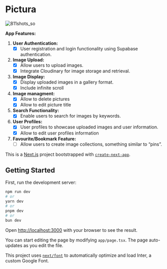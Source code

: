 # Pictura
![811shots_so](https://github.com/Huilensolis/Pictura/assets/113150193/1da56e5b-e331-45e0-ad00-a0dab3fabfb2)




**App Features:**

1. **User Authentication:**
    - [x]  User registration and login functionality using Supabase authentication.
2. **Image Upload:**
    - [x]  Allow users to upload images.
    - [x]  Integrate Cloudinary for image storage and retrieval.
3. **Image Display:**
    - [x]  Display uploaded images in a gallery format.
    - [x]  Include infinite scroll
4. **Image managment:**
    - [x] Allow to delete pictures
    - [x] Allow to edit picture title
4. **Search Functionality:**
    - [x]  Enable users to search for images by keywords.
5. **User Profiles:**
    - [x]  User profiles to showcase uploaded images and user information.
    - [x]  Allow to edit user profiles information
6. **Favourite/Bookmark Feature:**
    - [ ] Allow users to create image collections, something similar to “pins”.

This is a [Next.js](https://nextjs.org/) project bootstrapped with [`create-next-app`](https://github.com/vercel/next.js/tree/canary/packages/create-next-app).

## Getting Started

First, run the development server:

```bash
npm run dev
# or
yarn dev
# or
pnpm dev
# or
bun dev
```

Open [http://localhost:3000](http://localhost:3000) with your browser to see the result.

You can start editing the page by modifying `app/page.tsx`. The page auto-updates as you edit the file.

This project uses [`next/font`](https://nextjs.org/docs/basic-features/font-optimization) to automatically optimize and load Inter, a custom Google Font.
